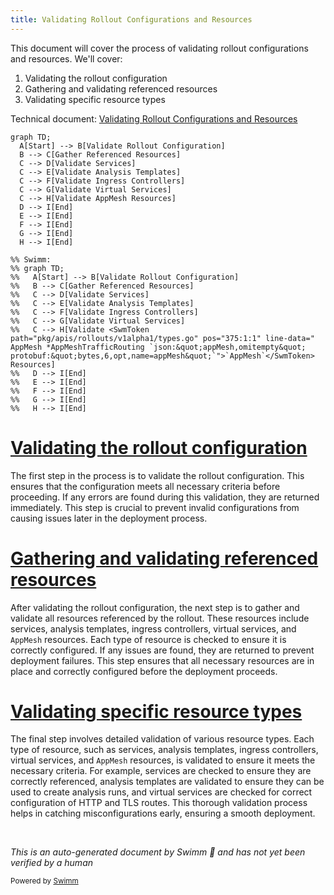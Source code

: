 ```yaml
---
title: Validating Rollout Configurations and Resources
---
```

This document will cover the process of validating rollout configurations and resources. We'll cover:

1. Validating the rollout configuration
2. Gathering and validating referenced resources
3. Validating specific resource types

Technical document: <SwmLink doc-title="Validating Rollout Configurations and Resources">[Validating Rollout Configurations and Resources](/.swm/validating-rollout-configurations-and-resources.f8119j89.sw.md)</SwmLink>

```mermaid
graph TD;
  A[Start] --> B[Validate Rollout Configuration]
  B --> C[Gather Referenced Resources]
  C --> D[Validate Services]
  C --> E[Validate Analysis Templates]
  C --> F[Validate Ingress Controllers]
  C --> G[Validate Virtual Services]
  C --> H[Validate AppMesh Resources]
  D --> I[End]
  E --> I[End]
  F --> I[End]
  G --> I[End]
  H --> I[End]

%% Swimm:
%% graph TD;
%%   A[Start] --> B[Validate Rollout Configuration]
%%   B --> C[Gather Referenced Resources]
%%   C --> D[Validate Services]
%%   C --> E[Validate Analysis Templates]
%%   C --> F[Validate Ingress Controllers]
%%   C --> G[Validate Virtual Services]
%%   C --> H[Validate <SwmToken path="pkg/apis/rollouts/v1alpha1/types.go" pos="375:1:1" line-data="	AppMesh *AppMeshTrafficRouting `json:&quot;appMesh,omitempty&quot; protobuf:&quot;bytes,6,opt,name=appMesh&quot;`">`AppMesh`</SwmToken> Resources]
%%   D --> I[End]
%%   E --> I[End]
%%   F --> I[End]
%%   G --> I[End]
%%   H --> I[End]
```

# [Validating the rollout configuration](http://localhost:5001/repos/Z2l0aHViJTNBJTNBaW50dWl0LWFyZ28tcm9sbG91dHMtZGVtbyUzQSUzQVN3aW1tLURlbW8=/docs/f8119j89#validating-rollout-configurations)

The first step in the process is to validate the rollout configuration. This ensures that the configuration meets all necessary criteria before proceeding. If any errors are found during this validation, they are returned immediately. This step is crucial to prevent invalid configurations from causing issues later in the deployment process.

# [Gathering and validating referenced resources](http://localhost:5001/repos/Z2l0aHViJTNBJTNBaW50dWl0LWFyZ28tcm9sbG91dHMtZGVtbyUzQSUzQVN3aW1tLURlbW8=/docs/f8119j89#validating-referenced-resources)

After validating the rollout configuration, the next step is to gather and validate all resources referenced by the rollout. These resources include services, analysis templates, ingress controllers, virtual services, and <SwmToken path="pkg/apis/rollouts/v1alpha1/types.go" pos="375:1:1" line-data="	AppMesh *AppMeshTrafficRouting `json:&quot;appMesh,omitempty&quot; protobuf:&quot;bytes,6,opt,name=appMesh&quot;`">`AppMesh`</SwmToken> resources. Each type of resource is checked to ensure it is correctly configured. If any issues are found, they are returned to prevent deployment failures. This step ensures that all necessary resources are in place and correctly configured before the deployment proceeds.

# [Validating specific resource types](http://localhost:5001/repos/Z2l0aHViJTNBJTNBaW50dWl0LWFyZ28tcm9sbG91dHMtZGVtbyUzQSUzQVN3aW1tLURlbW8=/docs/f8119j89#validating-specific-resource-types)

The final step involves detailed validation of various resource types. Each type of resource, such as services, analysis templates, ingress controllers, virtual services, and <SwmToken path="pkg/apis/rollouts/v1alpha1/types.go" pos="375:1:1" line-data="	AppMesh *AppMeshTrafficRouting `json:&quot;appMesh,omitempty&quot; protobuf:&quot;bytes,6,opt,name=appMesh&quot;`">`AppMesh`</SwmToken> resources, is validated to ensure it meets the necessary criteria. For example, services are checked to ensure they are correctly referenced, analysis templates are validated to ensure they can be used to create analysis runs, and virtual services are checked for correct configuration of HTTP and TLS routes. This thorough validation process helps in catching misconfigurations early, ensuring a smooth deployment.

&nbsp;

*This is an auto-generated document by Swimm 🌊 and has not yet been verified by a human*

<SwmMeta version="3.0.0" repo-id="Z2l0aHViJTNBJTNBaW50dWl0LWFyZ28tcm9sbG91dHMtZGVtbyUzQSUzQVN3aW1tLURlbW8=" repo-name="intuit-argo-rollouts-demo"><sup>Powered by [Swimm](/)</sup></SwmMeta>
